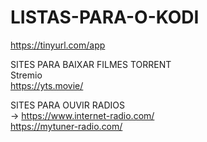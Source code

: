 # LISTAS-PARA-O-KODI
https://tinyurl.com/app

SITES PARA BAIXAR FILMES TORRENT
<br>
Stremio
<br>
https://yts.movie/

SITES PARA OUVIR RADIOS
<br>
-> https://www.internet-radio.com/
<br>
https://mytuner-radio.com/

